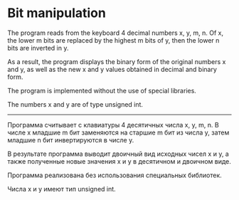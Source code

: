 # Bit manipulation

The program reads from the keyboard 4 decimal numbers x, y, m, n. Of x, the lower m bits are replaced by the highest m bits of y, then the lower n bits are inverted in y.

As a result, the program displays the binary form of the original numbers x and y, as well as the new x and y values ​​obtained in decimal and binary form.

The program is implemented without the use of special libraries.

The numbers x and y are of type unsigned int.

---

Программа считывает с клавиатуры 4 десятичных числа x, y, m, n. В числе x младшие m бит  заменяются на старшие m бит из числа y, затем младшие n бит инвертируются в числе y.

В результате программа выводит двоичный вид исходных чисел х и у, а также полученные новые значения х и у в десятичном и двоичном виде.

Программа реализована без использования специальных библиотек.

Числа x и y имеют тип  unsigned int.
